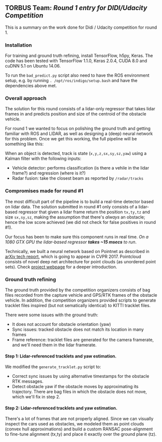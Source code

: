 ## TORBUS Team: *Round 1 entry for DIDI/Udacity Competition*

This is a summary on the work done for Didi / Udacity competition for round 1.

### Installation

For training and ground truth refining, install TensorFlow, h5py, Keras. The code has been tested with TensorFlow 1.1.0, Keras 2.0.4, CUDA 8.0 and cuDNN 5.1 on Ubuntu 14.06.

To run the `bad_predict.py` script also need to have the ROS environment setup, e.g. by running `. /opt/ros/indigo/setup.bash` and have the dependencies above met.

### Overall approach

The solution for this round consists of a lidar-only regressor that takes lidar frames in and predicts position and size of the centroid of the obstacle vehicle.

For round 1 we wanted to focus on polishing the ground truth and getting familiar with ROS and LIDAR, as well as designing a (deep) neural network for this problem. Once we get this working, the full pipeline will be something like this:

When an object is detected, track is state (`x,y,z,sx,sy,sz,yaw`) using a Kalman filter with the following inputs:

- Vehicle detector: performs classification (is there a vehile in the lidar frame?) and regression (where is it?)
- Radar fusion: take the closest beam as reported by `/radar/tracks` 

### Compromises made for round #1

The most difficult part of the pipeline is to build a real-time detector based on lidar data. The solution submitted in round #1 only consists of a lidar-based regressor that given a lidar frame return the position `tx,ty,tz` and size `sx,sy,sz`, making the assumption that there's *always* an obstacle; hence the low score achieved (we did not check for false positives in round #1).

Our focus has been to make sure this component runs in real time. *On a 1080 GTX GPU the lidar-based regressor **takes ~15 msecs** to run*.

Technically, we built a neural network based on Pointnet as described in [arXiv tech report](https://arxiv.org/abs/1612.00593), which is going to appear in CVPR 2017. Pointcloud consists of novel deep net architecture for point clouds (as unordered point sets). Check [project webpage](http://stanford.edu/~rqi/pointnet) for a deeper introduction.

### Ground truth refining

The ground truth provided by the competition organizers consists of bag files recorded from the capture vehicle and GPS/RTK frames of the obstacle vehicle. In addition, the competition organizers provided scripts to generate tracklet files inspired (but not sematically identical) to KITTI tracklet files.

There were some issues with the ground truth:
* It does not account for obstacle orientation (yaw)
* Sync issues: tracked obstacle does not match its location in many frames
* Frame reference: tracklet files are generated for the camera framerate, and we'll need them in the lidar framerate.

#### Step 1: Lidar-referenced tracklets and yaw estimation.

We modified the `generate_tracklet.py` script to:
* Correct sync issues by using alternative timestamps for the obstacle RTK messages.
* Detect obstacle yaw if the obstacle moves by approximating its trajectory. There are bag files in which the obstacle does not move, which we'll fix in step 2.

#### Step 2: Lidar-referenced tracklets and yaw estimation.

There's a lot of frames that are not properly aligned. Since we can visually inspect the cars used as obstacles, we modeled them as point clouds (convex hull approximations) and build a custom RANSAC pose-alignment to fine-tune alignment (tx,ty) and place it exactly over the ground plane (tz).
